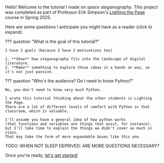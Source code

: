 Hello! Welcome to the tutorial I made on *space steganography*.
This project was completed as part of Professor Erik Simpson's
[Lighting the Page](https://eriksimpson.sites.grinnell.edu/Connections/Digital/Lighting/index.html)
course in Spring 2025.

Here are some questions I anticipate you might have as a reader (click to expand):

??? question "What is the goal of this tutorial?"

    I have 2 goals (because I have 2 motivations too)

    1. **Show** how steganography fits into the landscape of digital literature.
    2. **Make** something to explore those ideas in a hands on way, so it's not just passive.

??? question "Who's the audience? Do I need to know Python?"

    No, you don't need to know very much Python.

    I wrote this tutorial thinking about the other students in Lighting the Page.
    There are a lot of different levels of comfort with Python in that classroom, which is valuable.

    I'll assume you have a general idea of how python works
    (that functions and variables are things that exist, for instance),
    but I'll take time to explain the things we didn't cover as much in class.
    That may take the form of more expandable boxes like this one.

TODO: WHEN NOT SLEEP DEPRIVED: ARE MORE QUESTIONS NECESSARY?

Once you're ready, [let's get started!](what-is-stego.md)
